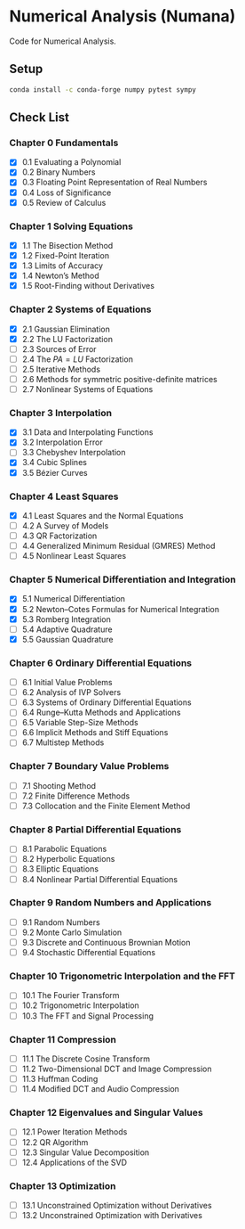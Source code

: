 # Numerical Analysis (Numana)

Code for Numerical Analysis.

## Setup

```bash
conda install -c conda-forge numpy pytest sympy
```

## Check List

### Chapter 0 Fundamentals

- [x] 0.1 Evaluating a Polynomial
- [x] 0.2 Binary Numbers
- [x] 0.3 Floating Point Representation of Real Numbers
- [x] 0.4 Loss of Significance
- [x] 0.5 Review of Calculus

### Chapter 1 Solving Equations

- [x] 1.1 The Bisection Method
- [x] 1.2 Fixed-Point Iteration
- [x] 1.3 Limits of Accuracy
- [x] 1.4 Newton’s Method
- [x] 1.5 Root-Finding without Derivatives

### Chapter 2 Systems of Equations

- [x] 2.1 Gaussian Elimination
- [x] 2.2 The LU Factorization
- [ ] 2.3 Sources of Error
- [ ] 2.4 The $PA = LU$ Factorization
- [ ] 2.5 Iterative Methods
- [ ] 2.6 Methods for symmetric positive-definite matrices
- [ ] 2.7 Nonlinear Systems of Equations

### Chapter 3 Interpolation

- [x] 3.1 Data and Interpolating Functions
- [x] 3.2 Interpolation Error
- [ ] 3.3 Chebyshev Interpolation
- [x] 3.4 Cubic Splines
- [x] 3.5 Bézier Curves

### Chapter 4 Least Squares

- [x] 4.1 Least Squares and the Normal Equations
- [ ] 4.2 A Survey of Models
- [ ] 4.3 QR Factorization
- [ ] 4.4 Generalized Minimum Residual (GMRES) Method
- [ ] 4.5 Nonlinear Least Squares

### Chapter 5 Numerical Differentiation and Integration

- [x] 5.1 Numerical Differentiation
- [x] 5.2 Newton–Cotes Formulas for Numerical Integration
- [x] 5.3 Romberg Integration
- [ ] 5.4 Adaptive Quadrature
- [x] 5.5 Gaussian Quadrature

### Chapter 6 Ordinary Differential Equations

- [ ] 6.1 Initial Value Problems
- [ ] 6.2 Analysis of IVP Solvers
- [ ] 6.3 Systems of Ordinary Differential Equations
- [ ] 6.4 Runge–Kutta Methods and Applications
- [ ] 6.5 Variable Step-Size Methods
- [ ] 6.6 Implicit Methods and Stiff Equations
- [ ] 6.7 Multistep Methods

### Chapter 7 Boundary Value Problems

- [ ] 7.1 Shooting Method
- [ ] 7.2 Finite Difference Methods
- [ ] 7.3 Collocation and the Finite Element Method

### Chapter 8 Partial Differential Equations

- [ ] 8.1 Parabolic Equations
- [ ] 8.2 Hyperbolic Equations
- [ ] 8.3 Elliptic Equations
- [ ] 8.4 Nonlinear Partial Differential Equations

### Chapter 9 Random Numbers and Applications

- [ ] 9.1 Random Numbers
- [ ] 9.2 Monte Carlo Simulation
- [ ] 9.3 Discrete and Continuous Brownian Motion
- [ ] 9.4 Stochastic Differential Equations

### Chapter 10 Trigonometric Interpolation and the FFT

- [ ] 10.1 The Fourier Transform
- [ ] 10.2 Trigonometric Interpolation
- [ ] 10.3 The FFT and Signal Processing

### Chapter 11 Compression

- [ ] 11.1 The Discrete Cosine Transform
- [ ] 11.2 Two-Dimensional DCT and Image Compression
- [ ] 11.3 Huffman Coding
- [ ] 11.4 Modified DCT and Audio Compression

### Chapter 12 Eigenvalues and Singular Values

- [ ] 12.1 Power Iteration Methods
- [ ] 12.2 QR Algorithm
- [ ] 12.3 Singular Value Decomposition
- [ ] 12.4 Applications of the SVD

### Chapter 13 Optimization

- [ ] 13.1 Unconstrained Optimization without Derivatives
- [ ] 13.2 Unconstrained Optimization with Derivatives
